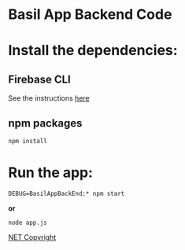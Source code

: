 # Basil App Backend Code
# Install the dependencies:
## Firebase CLI
See the instructions [here](https://firebase.google.com/docs/cli#install_the_firebase_cli)
## npm packages
```sh
npm install
```
# Run the app:
```shell
DEBUG=BasilAppBackEnd:* npm start
```

**or**

```shell
node app.js
```

[NET Copyright](https://netbible.com/copyright/)